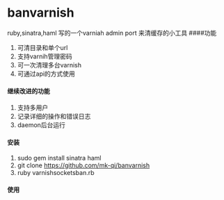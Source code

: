banvarnish
==========
ruby,sinatra,haml 写的一个varniah admin port 来清缓存的小工具
####功能
 1. 可清目录和单个url
 2. 支持varnih管理密码
 3. 可一次清理多台varnish 
 4. 可通过api的方式使用

#### 继续改进的功能
 1. 支持多用户
 2. 记录详细的操作和错误日志
 3. daemon后台运行

#### 安装
 1. sudo gem install sinatra haml
 2. git clone https://github.com/mk-qi/banvarnish
 3. ruby  varnishsocketsban.rb
 
#### 使用
  
  
 


